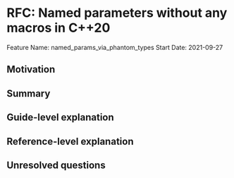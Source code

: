 # RFC: Named parameters without any macros in C++20

Feature Name: named_params_via_phantom_types
Start Date: 2021-09-27

## Motivation

## Summary

## Guide-level explanation

## Reference-level explanation

## Unresolved questions
